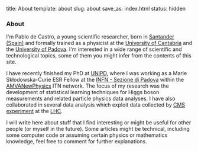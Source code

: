 title: About
template: about
slug: about
save_as: index.html
status: hidden

### About

I'm Pablo de Castro,
a young scientific researcher,
born in [Santander (Spain)](https://en.wikipedia.org/wiki/Santander,_Spain)
and formally trained as a physicist at
the [University of Cantabria](http://web.unican.es/en/Pages/default.aspx)
and the [University of Padova](https://en.wikipedia.org/wiki/University_of_Padua).
I'm interested in a wide range of scientific and technological
topics, some of them you might infer from the contents of this site.

I have recently finished my PhD at
[UNIPD](https://en.wikipedia.org/wiki/University_of_Padua), where I was
working as a Marie Skłodowska-Curie ESR Fellow
at the [INFN - Sezione di Padova](http://www.pd.infn.it/)
within the [AMVANewPhysics](https://amva4newphysics.wordpress.com/) ITN network.
The focus of my research was the development of statistical learning
techniques for Higgs boson measurements and related particle physics data
analyses.
I have also collaborated in several data analysis which exploit data collected
by [CMS experiment](https://en.wikipedia.org/wiki/Compact_Muon_Solenoid) at
the [LHC](https://en.wikipedia.org/wiki/Large_Hadron_Collider).

I will write here about stuff that I find interesting or might
be useful for other people (or myself in the future).
Some articles might be technical, including
some computer code or assuming certain physics or
mathematics knowledge, feel free to comment for
further explanations.  
